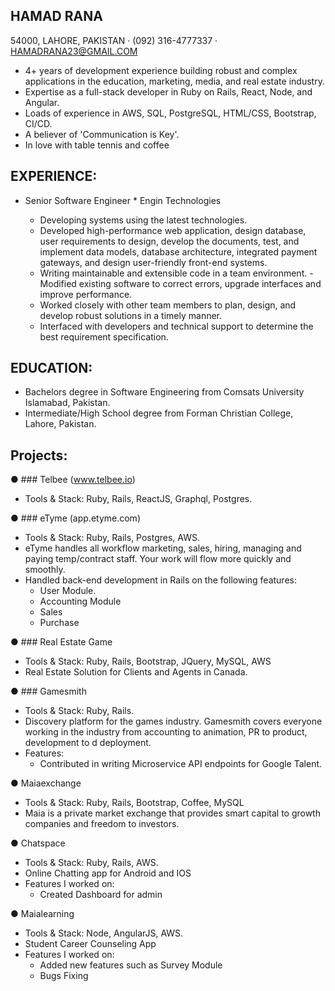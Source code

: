 
## HAMAD RANA
54000, LAHORE, PAKISTAN · (092) 316-4777337 · HAMADRANA23@GMAIL.COM

- 4+ years of development experience building robust and complex applications in the education, marketing, media, and real estate industry.
- Expertise as a full-stack developer in Ruby on Rails, React, Node, and Angular.
- Loads of experience in AWS, SQL, PostgreSQL, HTML/CSS, Bootstrap, CI/CD.
- A believer of 'Communication is Key'.
- In love with table tennis and coffee

## EXPERIENCE:

- Senior Software Engineer * Engin Technologies

  * Developing systems using the latest technologies.
  * Developed high-performance web application, design database, user requirements to design, develop the documents, test, and implement data models, database       architecture, integrated payment gateways, and design user-friendly front-end systems.
  * Writing maintainable and extensible code in a team environment. - Modified existing software to correct errors, upgrade interfaces and improve performance.
  * Worked closely with other team members to plan, design, and develop robust solutions in a timely manner.
  * Interfaced with developers and technical support to determine the best requirement specification.

## EDUCATION:

- Bachelors degree in Software Engineering from Comsats University Islamabad, Pakistan.
- Intermediate/High School degree from Forman Christian College, Lahore, Pakistan.

## Projects:

● ### Telbee (www.telbee.io)
  * Tools & Stack: Ruby, Rails, ReactJS, Graphql, Postgres. 

● ### eTyme  (app.etyme.com)
  * Tools & Stack: Ruby, Rails, Postgres, AWS. 
  * eTyme handles all workflow marketing, sales, hiring, managing and paying temp/contract staff. Your work will flow more quickly and smoothly. 
  * Handled back-end development in Rails on the following features: 
    - User Module.
    - Accounting Module
    - Sales
    - Purchase 

● ### Real Estate Game 
  * Tools & Stack: Ruby, Rails, Bootstrap, JQuery, MySQL, AWS 
  * Real Estate Solution for Clients and Agents in Canada.

● ### Gamesmith 
  * Tools & Stack: Ruby, Rails. 
  * Discovery platform for the games industry. Gamesmith covers everyone working in the industry from accounting to animation, PR to product, development to  d     deployment. 
  * Features: 
    - Contributed in writing Microservice API endpoints for Google Talent.

● Maiaexchange 
  * Tools & Stack: Ruby, Rails, Bootstrap, Coffee, MySQL 
  * Maia is a private market exchange that provides smart capital to growth companies and freedom to investors. 

● Chatspace
  * Tools & Stack: Ruby, Rails, AWS. 
  * Online Chatting app for Android and IOS
  * Features I worked on: 
    - Created Dashboard for admin
  
● Maialearning
  * Tools & Stack: Node, AngularJS, AWS. 
  * Student Career Counseling App
  * Features I worked on: 
    - Added new features such as Survey Module
    - Bugs Fixing


